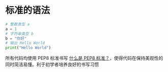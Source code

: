 # 标准的语法

```python
# 整数类型 a
a = 1
# 字符串类型 b
b = "你好"
# 输出 Hello World
print("Hello World")
```

所有代码均使用 PEP8 标准书写 [什么是 PEP8 标准？](https://peps.python.org/pep-0008/)，使得代码在保持美观性的同时简洁易懂。利于初学者培养良好的书写习惯



